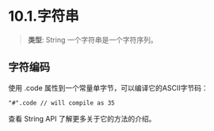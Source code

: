 # 10.1.字符串

> **类型**: String
> 一个字符串是一个字符序列。

## 字符编码

使用 .code 属性到一个常量单字节，可以编译它的ASCII字节码：

```
"#".code // will compile as 35
```

查看 String API 了解更多关于它的方法的介绍。

